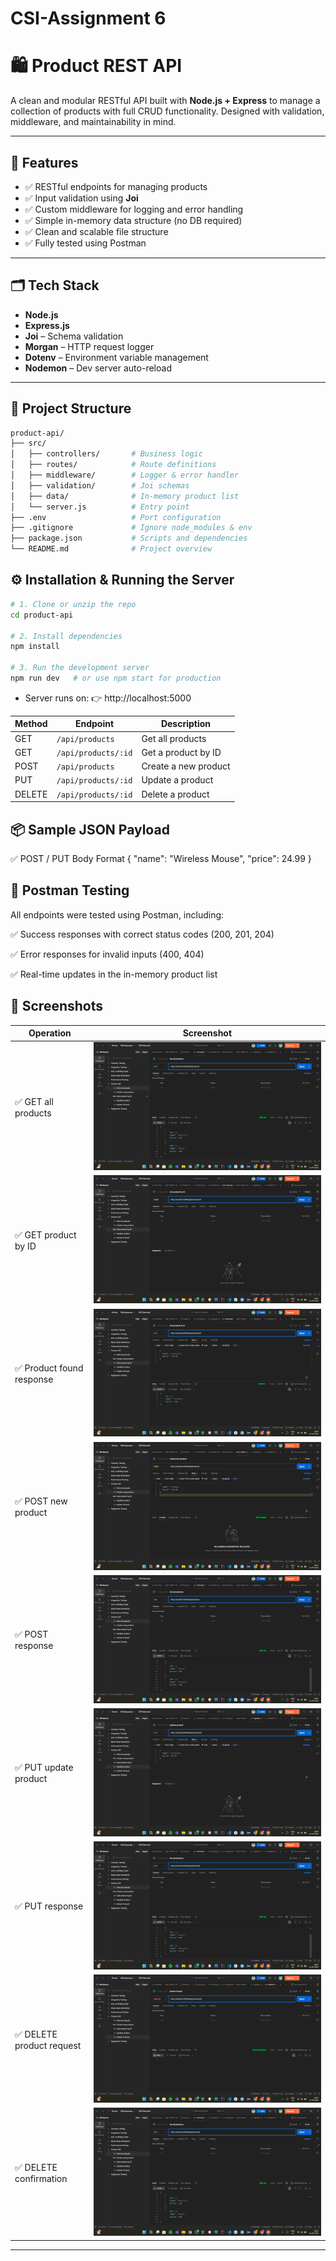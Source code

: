 # CSI-Assignment 6  
# 🛍️ Product REST API

A clean and modular RESTful API built with **Node.js + Express** to manage a collection of products with full CRUD functionality. Designed with validation, middleware, and maintainability in mind.

---

## 🚀 Features

- ✅ RESTful endpoints for managing products  
- ✅ Input validation using **Joi**  
- ✅ Custom middleware for logging and error handling  
- ✅ Simple in-memory data structure (no DB required)  
- ✅ Clean and scalable file structure  
- ✅ Fully tested using Postman

---

## 🗂️ Tech Stack

- **Node.js**
- **Express.js**
- **Joi** – Schema validation
- **Morgan** – HTTP request logger
- **Dotenv** – Environment variable management
- **Nodemon** – Dev server auto-reload

---

## 📁 Project Structure

```bash
product-api/
├── src/
│   ├── controllers/       # Business logic
│   ├── routes/            # Route definitions
│   ├── middleware/        # Logger & error handler
│   ├── validation/        # Joi schemas
│   ├── data/              # In-memory product list
│   └── server.js          # Entry point
├── .env                   # Port configuration
├── .gitignore             # Ignore node_modules & env
├── package.json           # Scripts and dependencies
└── README.md              # Project overview
```
## ⚙️ Installation & Running the Server

```bash
# 1. Clone or unzip the repo
cd product-api

# 2. Install dependencies
npm install

# 3. Run the development server
npm run dev   # or use npm start for production
```
- Server runs on: 👉 http://localhost:5000

| Method | Endpoint            | Description          |
| ------ | ------------------- | -------------------- |
| GET    | `/api/products`     | Get all products     |
| GET    | `/api/products/:id` | Get a product by ID  |
| POST   | `/api/products`     | Create a new product |
| PUT    | `/api/products/:id` | Update a product     |
| DELETE | `/api/products/:id` | Delete a product     |


## 📦 Sample JSON Payload
✅ POST / PUT Body Format
{
  "name": "Wireless Mouse",
  "price": 24.99
}

## 🧪 Postman Testing
All endpoints were tested using Postman, including:

✅ Success responses with correct status codes (200, 201, 204)

✅ Error responses for invalid inputs (400, 404)

✅ Real-time updates in the in-memory product list

## 📸 Screenshots

| Operation                 | Screenshot                                                  |
|---------------------------|-------------------------------------------------------------|
| ✅ GET all products        | ![GET all](screenshots/getallproducts.png)                  |
| ✅ GET product by ID       | ![GET by ID](screenshots/getproductbyid.png)                          |
| ✅ Product found response  | ![Found](screenshots/found.png)                   |
| ✅ POST new product        | ![Create](screenshots/createnewproduct.png)                 |
| ✅ POST response           | ![Created](screenshots/created.png)                         |
| ✅ PUT update product      | ![Update](screenshots/updateproduct.png)                    |
| ✅ PUT response            | ![Updated](screenshots/updated.png)                         |
| ✅ DELETE product request  | ![Delete](screenshots/deleteproduct.png)                    |
| ✅ DELETE confirmation     | ![Deleted](screenshots/deleted.png)                         |

---
